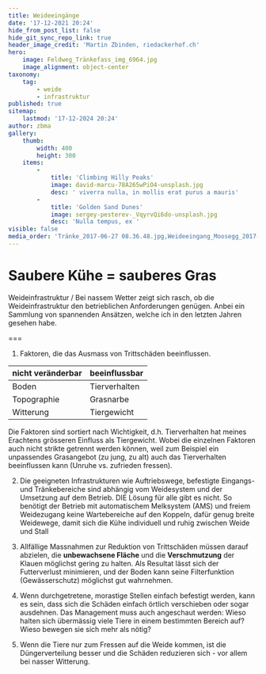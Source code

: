 ```yaml
---
title: Weideeingänge
date: '17-12-2021 20:24'
hide_from_post_list: false
hide_git_sync_repo_link: true
header_image_credit: 'Martin Zbinden, riedackerhof.ch'
hero:
    image: Feldweg_Tränkefass_img_6964.jpg
    image_alignment: object-center
taxonomy:
    tag:
        - weide
        - infrastruktur
published: true
sitemap:
    lastmod: '17-12-2024 20:24'
author: zbma
gallery:
    thumb:
        width: 400
        height: 300
    items:
        -
            title: 'Climbing Hilly Peaks'
            image: david-marcu-78A265wPiO4-unsplash.jpg
            desc: ' viverra nulla, in mollis erat purus a mauris'
        -
            title: 'Golden Sand Dunes'
            image: sergey-pesterev-_VqyrvQi6do-unsplash.jpg
            desc: 'Nulla tempus, ex '
visible: false
media_order: 'Tränke_2017-06-27 08.36.48.jpg,Weideeingang_Moosegg_2017-05-31 16.32.58.jpg,Weideeingang_Nesselgraben_2017-05-24 17.35.12.jpg,Weideeingang_Stromzaun_IMG_20170406_110423.jpg,Weideweglein_Planie_2017-05-24 09.04.41.jpg,Weideweg_Baggerschaufel_IMG_20170927_160611_HDR.jpg,Weideweg_IMG_20170302_140039.jpg,Weideweg_Willisau_IMG_20170406_143433.jpg,Weideweg_Willisau_IMG_20170406_144020.jpg,Weideweg_Willisau_IMG_20220502_151406.jpg,Feldweg_Tränkefass_img_6964.jpg'
---
```


# Saubere Kühe = sauberes Gras

Weideinfrastruktur / Bei nassem Wetter zeigt sich rasch, ob die Weideinfrastruktur den betrieblichen Anforderungen genügen. Anbei ein Sammlung von spannenden Ansätzen, welche ich in den letzten Jahren gesehen habe.

===


1. Faktoren, die das Ausmass von Trittschäden beeinflussen.

|  nicht veränderbar  |  beeinflussbar  |
|  :-----          |  :-----          |
|  Boden |  Tierverhalten |
|  Topographie  |  Grasnarbe |
|  Witterung |   Tiergewicht |

Die Faktoren sind sortiert nach Wichtigkeit, d.h. Tierverhalten hat meines Erachtens grösseren Einfluss als Tiergewicht. Wobei die einzelnen Faktoren auch nicht strikte getrennt werden können, weil zum Beispiel ein unpassendes Grasangebot (zu jung, zu alt) auch das Tierverhalten beeinflussen kann (Unruhe vs. zufrieden fressen).



2. Die geeigneten Infrastrukturen wie Auftriebswege, befestigte Eingangs- und Tränkebereiche sind abhängig vom Weidesystem und der Umsetzung auf dem Betrieb. DIE Lösung für alle gibt es nicht. So benötigt der Betrieb mit automatischem Melksystem (AMS) und freiem Weidezugang keine Wartebereiche auf den Koppeln, dafür genug breite Weidewege, damit sich die Kühe individuell und ruhig zwischen Weide und Stall 

3. Allfällige Massnahmen zur Reduktion von Trittschäden müssen darauf abzielen, die **unbewachsene Fläche** und die **Verschmutzung** der Klauen möglichst gering zu halten. Als Resultat lässt sich der Futterverlust minimieren, und der Boden kann seine Filterfunktion (Gewässerschutz) möglichst gut wahrnehmen. 
4. Wenn durchgetretene, morastige Stellen einfach befestigt werden, kann es sein, dass sich die Schäden einfach örtlich verschieben oder sogar ausdehnen. Das Management muss auch angeschaut werden: Wieso halten sich übermässig viele Tiere in einem bestimmten Bereich auf? Wieso bewegen sie sich mehr als nötig? 
5. Wenn die Tiere nur zum Fressen auf die Weide kommen, ist die Düngerverteilung besser und die Schäden reduzieren sich - vor allem bei nasser Witterung.





